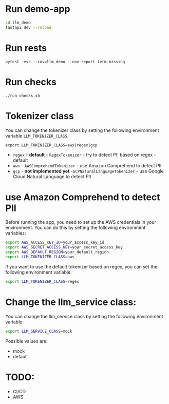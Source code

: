 # Run demo-app

```bash
cd llm_demo
fastapi dev --reload
```

# Run rests

    pytest -vvs --cov=llm_demo --cov-report term-missing

# Run checks

    ./run-checks.sh

# Tokenizer class
You can change the tokenizer class by setting the following environment variable `LLM_TOKENIZER_CLASS`.

```
export LLM_TOKENIZER_CLASS=aws|regex|gcp
```

* `regex` - **default** - `RegexTokenizer` - try to detect PII based on regex - default
* `aws` - `AWSComprehendTokenizer` - use Amazon Comprehend to detect PII
* `gcp` - **not implemented yet**  -`GCPNaturalLanguageTokenizer` - use Google Cloud Natural Language to detect PII


# use Amazon Comprehend to detect PII
Before running the app, you need to set up the AWS credentials in your environment.
You can do this by setting the following environment variables:

```bash
export AWS_ACCESS_KEY_ID=your_access_key_id
export AWS_SECRET_ACCESS_KEY=your_secret_access_key
export AWS_DEFAULT_REGION=your_default_region
export LLM_TOKENIZER_CLASS=aws
```

if you want to use the default tokenizer based on regex,
you can set the following environment variable:

```bash
export LLM_TOKENIZER_CLASS=regex
```

# Change the llm_service class:
You can change the llm_service class by setting the following environment variable:

```bash
export LLM_SERVICE_CLASS=mock
```

Possible values are:
- mock
- default

# TODO:

- CI/CD
- AWS
